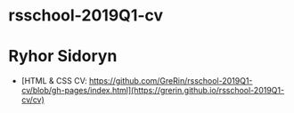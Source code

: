 # rsschool-2019Q1-cv
# Ryhor Sidoryn
* [HTML & CSS CV: https://github.com/GreRin/rsschool-2019Q1-cv/blob/gh-pages/index.html](https://grerin.github.io/rsschool-2019Q1-cv/cv)
